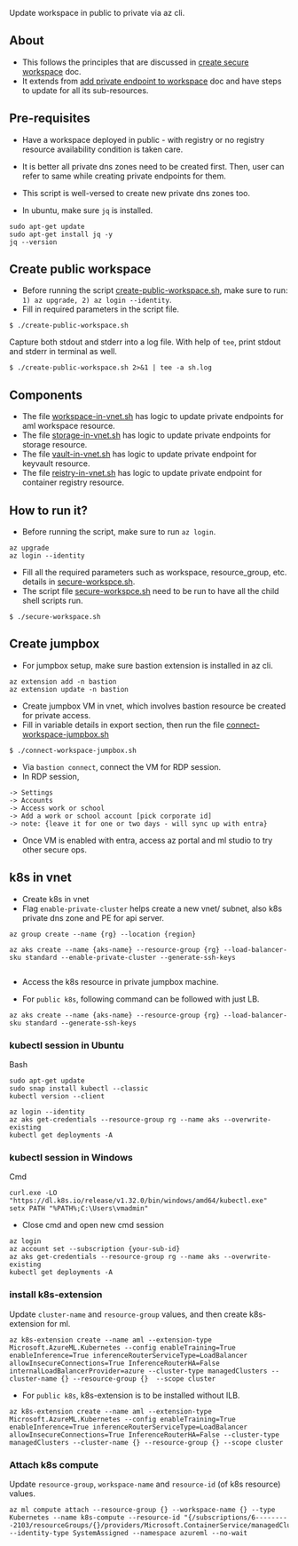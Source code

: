 Update workspace in public to private via az cli.

## About
- This follows the principles that are discussed in [create secure workspace](https://learn.microsoft.com/en-us/azure/machine-learning/tutorial-create-secure-workspace) doc.
- It extends from [add private endpoint to workspace](https://learn.microsoft.com/en-us/azure/machine-learning/how-to-configure-private-link?tabs=cli#add-a-private-endpoint-to-a-workspace) doc and have steps to update for all its sub-resources.

## Pre-requisites
- Have a workspace deployed in public - with registry or no registry resource availability condition is taken care.
- It is better all private dns zones need to be created first. Then, user can refer to same while creating private endpoints for them.
- This script is well-versed to create new private dns zones too.

- In ubuntu, make sure `jq` is installed.
```Install jq
sudo apt-get update
sudo apt-get install jq -y
jq --version
```

## Create public workspace
- Before running the script [create-public-workspace.sh](./create-public-workspace.sh), make sure to run: `1) az upgrade, 2) az login --identity`.
- Fill in required parameters in the script file.

```
$ ./create-public-workspace.sh
```

Capture both stdout and stderr into a log file. With help of `tee`, print stdout and stderr in terminal as well.
```
$ ./create-public-workspace.sh 2>&1 | tee -a sh.log
```

## Components
- The file [workspace-in-vnet.sh](./workspace-in-vnet.sh) has logic to update private endpoints for aml workspace resource.
- The file [storage-in-vnet.sh](./storage-in-vnet.sh) has logic to update private endpoints for storage resource.
- The file [vault-in-vnet.sh](./vault-in-vnet.sh) has logic to update private endpoint for keyvault resource.
- The file [reistry-in-vnet.sh](./registry-in-vnet.sh) has logic to update private endpoint for container registry resource.

## How to run it?
- Before running the script, make sure to run `az login`.
```
az upgrade
az login --identity
```
- Fill all the required parameters such as workspace, resource_group, etc. details in [secure-workspce.sh](./secure-workspace.sh).
- The script file [secure-workspce.sh](./secure-workspace.sh) need to be run to have all the child shell scripts run.

```
$ ./secure-workspace.sh
```
## Create jumpbox
- For jumpbox setup, make sure bastion extension is installed in az cli.
```
az extension add -n bastion
az extension update -n bastion
```
- Create jumpbox VM in vnet, which involves bastion resource be created for private access.
- Fill in variable details in export section, then run the file [connect-workspace-jumpbox.sh](./connect-workspace-jumpbox.sh)
```
$ ./connect-workspace-jumpbox.sh
```
- Via `bastion connect`, connect the VM for RDP session.
- In RDP session,
```
-> Settings
-> Accounts
-> Access work or school
-> Add a work or school account [pick corporate id]
-> note: {leave it for one or two days - will sync up with entra}
```
- Once VM is enabled with entra, access az portal and ml studio to try other secure ops.

## k8s in vnet
- Create k8s in vnet
- Flag `enable-private-cluster` helps create a new vnet/ subnet, also k8s private dns zone and PE for api server.
```
az group create --name {rg} --location {region}
 
az aks create --name {aks-name} --resource-group {rg} --load-balancer-sku standard --enable-private-cluster --generate-ssh-keys
 
```
- Access the k8s resource in private jumpbox machine.

- For `public k8s`, following command can be followed with just LB.
```
az aks create --name {aks-name} --resource-group {rg} --load-balancer-sku standard --generate-ssh-keys
```

### kubectl session in Ubuntu
Bash
```
sudo apt-get update
sudo snap install kubectl --classic
kubectl version --client
```

```
az login --identity
az aks get-credentials --resource-group rg --name aks --overwrite-existing
kubectl get deployments -A
```
### kubectl session in Windows
Cmd
```
curl.exe -LO "https://dl.k8s.io/release/v1.32.0/bin/windows/amd64/kubectl.exe"
setx PATH "%PATH%;C:\Users\vmadmin"
```
- Close cmd and open new cmd session
```
az login
az account set --subscription {your-sub-id}
az aks get-credentials --resource-group rg --name aks --overwrite-existing
kubectl get deployments -A
```

### install k8s-extension
Update `cluster-name` and `resource-group` values, and then create k8s-extension for ml.

```
az k8s-extension create --name aml --extension-type Microsoft.AzureML.Kubernetes --config enableTraining=True enableInference=True inferenceRouterServiceType=LoadBalancer allowInsecureConnections=True InferenceRouterHA=False internalLoadBalancerProvider=azure --cluster-type managedClusters --cluster-name {} --resource-group {}  --scope cluster
```
- For `public k8s`, k8s-extension is to be installed without ILB.
```
az k8s-extension create --name aml --extension-type Microsoft.AzureML.Kubernetes --config enableTraining=True enableInference=True inferenceRouterServiceType=LoadBalancer allowInsecureConnections=True InferenceRouterHA=False --cluster-type managedClusters --cluster-name {} --resource-group {} --scope cluster
```

### Attach k8s compute
Update `resource-group`, `workspace-name` and `resource-id` (of k8s resource) values.

```
az ml compute attach --resource-group {} --workspace-name {} --type Kubernetes --name k8s-compute --resource-id "{/subscriptions/6---------2103/resourceGroups/{}/providers/Microsoft.ContainerService/managedClusters/{}}" --identity-type SystemAssigned --namespace azureml --no-wait
```